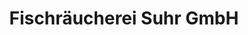 ---
title: "Fischräucherei Suhr GmbH"
url: /langennaundorf/fischraeucherei-suhr-gmbh/
shop: Fisch
---